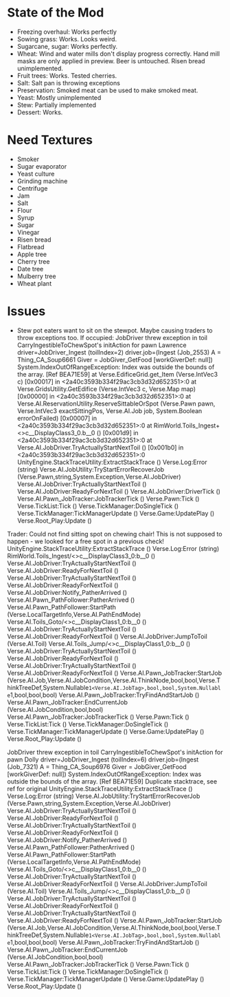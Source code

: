 # State of the Mod
* Freezing overhaul: Works perfectly
* Sowing grass: Works. Looks weird.
* Sugarcane, sugar: Works perfectly.
* Wheat: Wind and water mills don't display progress correctly. Hand mill masks are only applied in preview. Beer is untouched. Risen bread unimplemented.
* Fruit trees: Works. Tested cherries.
* Salt: Salt pan is throwing exceptions
* Preservation: Smoked meat can be used to make smoked meat.
* Yeast: Mostly unimplemented
* Stew: Partially implemented
* Dessert: Works.

# Need Textures
* Smoker
* Sugar evaporator
* Yeast culture
* Grinding machine
* Centrifuge
* Jam
* Salt
* Flour
* Syrup
* Sugar
* Vinegar
* Risen bread
* Flatbread
* Apple tree
* Cherry tree
* Date tree
* Mulberry tree
* Wheat plant

# Issues
* Stew pot eaters want to sit on the stewpot. Maybe causing traders to throw exceptions too. If occupied:
JobDriver threw exception in toil CarryIngestibleToChewSpot's initAction for pawn Lawrence driver=JobDriver_Ingest (toilIndex=2) driver.job=(Ingest (Job_2553) A = Thing_CA_Soup6661 Giver = JobGiver_GetFood [workGiverDef: null])
System.IndexOutOfRangeException: Index was outside the bounds of the array.
[Ref BEA71E59]
 at Verse.EdificeGrid.get_Item (Verse.IntVec3 c) [0x00017] in <2a40c3593b334f29ac3cb3d32d652351>:0
 at Verse.GridsUtility.GetEdifice (Verse.IntVec3 c, Verse.Map map) [0x00000] in <2a40c3593b334f29ac3cb3d32d652351>:0
 at Verse.AI.ReservationUtility.ReserveSittableOrSpot (Verse.Pawn pawn, Verse.IntVec3 exactSittingPos, Verse.AI.Job job, System.Boolean errorOnFailed) [0x00007] in <2a40c3593b334f29ac3cb3d32d652351>:0
 at RimWorld.Toils_Ingest+<>c__DisplayClass3_0.<CarryIngestibleToChewSpot>b__0 () [0x001d9] in <2a40c3593b334f29ac3cb3d32d652351>:0
 at Verse.AI.JobDriver.TryActuallyStartNextToil () [0x001b0] in <2a40c3593b334f29ac3cb3d32d652351>:0
UnityEngine.StackTraceUtility:ExtractStackTrace ()
Verse.Log:Error (string)
Verse.AI.JobUtility:TryStartErrorRecoverJob (Verse.Pawn,string,System.Exception,Verse.AI.JobDriver)
Verse.AI.JobDriver:TryActuallyStartNextToil ()
Verse.AI.JobDriver:ReadyForNextToil ()
Verse.AI.JobDriver:DriverTick ()
Verse.AI.Pawn_JobTracker:JobTrackerTick ()
Verse.Pawn:Tick ()
Verse.TickList:Tick ()
Verse.TickManager:DoSingleTick ()
Verse.TickManager:TickManagerUpdate ()
Verse.Game:UpdatePlay ()
Verse.Root_Play:Update ()

Trader:
Could not find sitting spot on chewing chair! This is not supposed to happen - we looked for a free spot in a previous check!
UnityEngine.StackTraceUtility:ExtractStackTrace ()
Verse.Log:Error (string)
RimWorld.Toils_Ingest/<>c__DisplayClass3_0:<CarryIngestibleToChewSpot>b__0 ()
Verse.AI.JobDriver:TryActuallyStartNextToil ()
Verse.AI.JobDriver:ReadyForNextToil ()
Verse.AI.JobDriver:TryActuallyStartNextToil ()
Verse.AI.JobDriver:ReadyForNextToil ()
Verse.AI.JobDriver:Notify_PatherArrived ()
Verse.AI.Pawn_PathFollower:PatherArrived ()
Verse.AI.Pawn_PathFollower:StartPath (Verse.LocalTargetInfo,Verse.AI.PathEndMode)
Verse.AI.Toils_Goto/<>c__DisplayClass1_0:<GotoThing>b__0 ()
Verse.AI.JobDriver:TryActuallyStartNextToil ()
Verse.AI.JobDriver:ReadyForNextToil ()
Verse.AI.JobDriver:JumpToToil (Verse.AI.Toil)
Verse.AI.Toils_Jump/<>c__DisplayClass1_0:<JumpIf>b__0 ()
Verse.AI.JobDriver:TryActuallyStartNextToil ()
Verse.AI.JobDriver:ReadyForNextToil ()
Verse.AI.JobDriver:TryActuallyStartNextToil ()
Verse.AI.JobDriver:ReadyForNextToil ()
Verse.AI.Pawn_JobTracker:StartJob (Verse.AI.Job,Verse.AI.JobCondition,Verse.AI.ThinkNode,bool,bool,Verse.ThinkTreeDef,System.Nullable`1<Verse.AI.JobTag>,bool,bool,System.Nullable`1<bool>,bool,bool,bool)
Verse.AI.Pawn_JobTracker:TryFindAndStartJob ()
Verse.AI.Pawn_JobTracker:EndCurrentJob (Verse.AI.JobCondition,bool,bool)
Verse.AI.Pawn_JobTracker:JobTrackerTick ()
Verse.Pawn:Tick ()
Verse.TickList:Tick ()
Verse.TickManager:DoSingleTick ()
Verse.TickManager:TickManagerUpdate ()
Verse.Game:UpdatePlay ()
Verse.Root_Play:Update ()

JobDriver threw exception in toil CarryIngestibleToChewSpot's initAction for pawn Dolly driver=JobDriver_Ingest (toilIndex=6) driver.job=(Ingest (Job_7321) A = Thing_CA_Soup6976 Giver = JobGiver_GetFood [workGiverDef: null])
System.IndexOutOfRangeException: Index was outside the bounds of the array.
[Ref BEA71E59] Duplicate stacktrace, see ref for original
UnityEngine.StackTraceUtility:ExtractStackTrace ()
Verse.Log:Error (string)
Verse.AI.JobUtility:TryStartErrorRecoverJob (Verse.Pawn,string,System.Exception,Verse.AI.JobDriver)
Verse.AI.JobDriver:TryActuallyStartNextToil ()
Verse.AI.JobDriver:ReadyForNextToil ()
Verse.AI.JobDriver:TryActuallyStartNextToil ()
Verse.AI.JobDriver:ReadyForNextToil ()
Verse.AI.JobDriver:Notify_PatherArrived ()
Verse.AI.Pawn_PathFollower:PatherArrived ()
Verse.AI.Pawn_PathFollower:StartPath (Verse.LocalTargetInfo,Verse.AI.PathEndMode)
Verse.AI.Toils_Goto/<>c__DisplayClass1_0:<GotoThing>b__0 ()
Verse.AI.JobDriver:TryActuallyStartNextToil ()
Verse.AI.JobDriver:ReadyForNextToil ()
Verse.AI.JobDriver:JumpToToil (Verse.AI.Toil)
Verse.AI.Toils_Jump/<>c__DisplayClass1_0:<JumpIf>b__0 ()
Verse.AI.JobDriver:TryActuallyStartNextToil ()
Verse.AI.JobDriver:ReadyForNextToil ()
Verse.AI.JobDriver:TryActuallyStartNextToil ()
Verse.AI.JobDriver:ReadyForNextToil ()
Verse.AI.Pawn_JobTracker:StartJob (Verse.AI.Job,Verse.AI.JobCondition,Verse.AI.ThinkNode,bool,bool,Verse.ThinkTreeDef,System.Nullable`1<Verse.AI.JobTag>,bool,bool,System.Nullable`1<bool>,bool,bool,bool)
Verse.AI.Pawn_JobTracker:TryFindAndStartJob ()
Verse.AI.Pawn_JobTracker:EndCurrentJob (Verse.AI.JobCondition,bool,bool)
Verse.AI.Pawn_JobTracker:JobTrackerTick ()
Verse.Pawn:Tick ()
Verse.TickList:Tick ()
Verse.TickManager:DoSingleTick ()
Verse.TickManager:TickManagerUpdate ()
Verse.Game:UpdatePlay ()
Verse.Root_Play:Update ()
